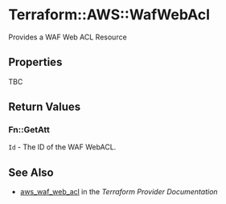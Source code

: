 # Terraform::AWS::WafWebAcl

Provides a WAF Web ACL Resource

## Properties

TBC

## Return Values

### Fn::GetAtt

`Id` - The ID of the WAF WebACL.

## See Also

* [aws_waf_web_acl](https://www.terraform.io/docs/providers/aws/r/waf_web_acl.html) in the _Terraform Provider Documentation_